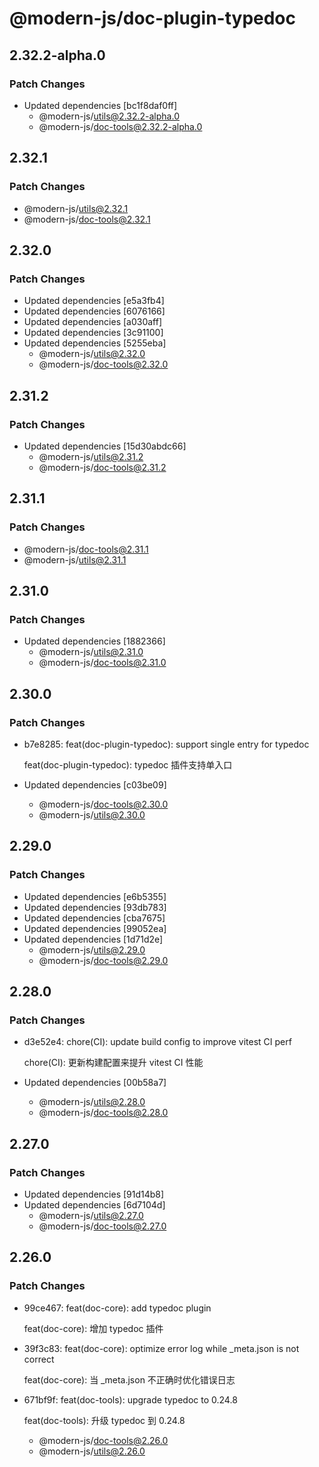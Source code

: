 # @modern-js/doc-plugin-typedoc

## 2.32.2-alpha.0

### Patch Changes

- Updated dependencies [bc1f8daf0ff]
  - @modern-js/utils@2.32.2-alpha.0
  - @modern-js/doc-tools@2.32.2-alpha.0

## 2.32.1

### Patch Changes

- @modern-js/utils@2.32.1
- @modern-js/doc-tools@2.32.1

## 2.32.0

### Patch Changes

- Updated dependencies [e5a3fb4]
- Updated dependencies [6076166]
- Updated dependencies [a030aff]
- Updated dependencies [3c91100]
- Updated dependencies [5255eba]
  - @modern-js/utils@2.32.0
  - @modern-js/doc-tools@2.32.0

## 2.31.2

### Patch Changes

- Updated dependencies [15d30abdc66]
  - @modern-js/utils@2.31.2
  - @modern-js/doc-tools@2.31.2

## 2.31.1

### Patch Changes

- @modern-js/doc-tools@2.31.1
- @modern-js/utils@2.31.1

## 2.31.0

### Patch Changes

- Updated dependencies [1882366]
  - @modern-js/utils@2.31.0
  - @modern-js/doc-tools@2.31.0

## 2.30.0

### Patch Changes

- b7e8285: feat(doc-plugin-typedoc): support single entry for typedoc

  feat(doc-plugin-typedoc): typedoc 插件支持单入口

- Updated dependencies [c03be09]
  - @modern-js/doc-tools@2.30.0
  - @modern-js/utils@2.30.0

## 2.29.0

### Patch Changes

- Updated dependencies [e6b5355]
- Updated dependencies [93db783]
- Updated dependencies [cba7675]
- Updated dependencies [99052ea]
- Updated dependencies [1d71d2e]
  - @modern-js/utils@2.29.0
  - @modern-js/doc-tools@2.29.0

## 2.28.0

### Patch Changes

- d3e52e4: chore(CI): update build config to improve vitest CI perf

  chore(CI): 更新构建配置来提升 vitest CI 性能

- Updated dependencies [00b58a7]
  - @modern-js/utils@2.28.0
  - @modern-js/doc-tools@2.28.0

## 2.27.0

### Patch Changes

- Updated dependencies [91d14b8]
- Updated dependencies [6d7104d]
  - @modern-js/utils@2.27.0
  - @modern-js/doc-tools@2.27.0

## 2.26.0

### Patch Changes

- 99ce467: feat(doc-core): add typedoc plugin

  feat(doc-core): 增加 typedoc 插件

- 39f3c83: feat(doc-core): optimize error log while \_meta.json is not correct

  feat(doc-core): 当 \_meta.json 不正确时优化错误日志

- 671bf9f: feat(doc-tools): upgrade typedoc to 0.24.8

  feat(doc-tools): 升级 typedoc 到 0.24.8

  - @modern-js/doc-tools@2.26.0
  - @modern-js/utils@2.26.0
